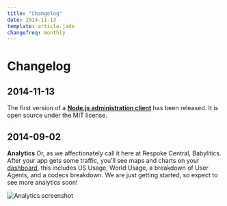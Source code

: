 ```yaml
---
title: "Changelog"
date: 2014-11-13
template: article.jade
changefreq: monthly
---
```


# Changelog

## 2014-11-13

The first version of a **[Node.js administration client](https://github.com/respoke/node-respoke-admin)**
has been released. It is open source under the MIT license.

## 2014-09-02

**Analytics** Or, as we affectionately call it here at Respoke Central,
Babylitics. After your app gets some traffic, you'll see maps and charts on your
[dashboard][], this includes US Usage, World Usage, a breakdown of User Agents,
and a codecs breakdown. We are just getting started, so expect to see more
analytics soon!

![Analytics screenshot](/images/screenshot-browser-analytics.png)

 [dashboard]: https://portal.respoke.io/
